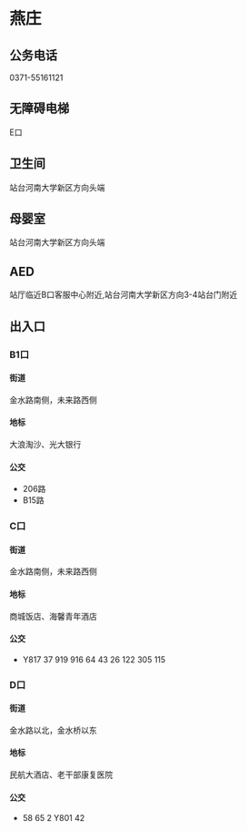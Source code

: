 # 燕庄

## 公务电话

0371-55161121

## 无障碍电梯

E口

## 卫生间

站台河南大学新区方向头端

## 母婴室

站台河南大学新区方向头端

## AED

站厅临近B口客服中心附近,站台河南大学新区方向3-4站台门附近

## 出入口

### B1口

#### 街道

金水路南侧，未来路西侧

#### 地标

大浪淘沙、光大银行

#### 公交

- 206路
- B15路

### C口

#### 街道

金水路南侧，未来路西侧

#### 地标

商城饭店、海馨青年酒店

#### 公交

- Y817 37  919  916  64  43  26  122 305  115

### D口

#### 街道

金水路以北，金水桥以东

#### 地标

民航大酒店、老干部康复医院

#### 公交

- 58  65  2  Y801  42

